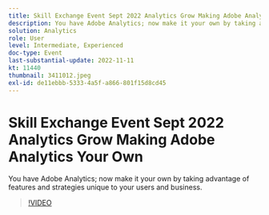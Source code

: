 ```yaml
---
title: Skill Exchange Event Sept 2022 Analytics Grow Making Adobe Analytics Your Own
description: You have Adobe Analytics; now make it your own by taking advantage of features and strategies unique to your users and business.
solution: Analytics
role: User
level: Intermediate, Experienced
doc-type: Event
last-substantial-update: 2022-11-11
kt: 11440
thumbnail: 3411012.jpeg
exl-id: de11ebbb-5333-4a5f-a866-801f15d8cd45
---
```

# Skill Exchange Event Sept 2022 Analytics Grow Making Adobe Analytics Your Own

You have Adobe Analytics; now make it your own by taking advantage of features and strategies unique to your users and business.

>[!VIDEO](https://video.tv.adobe.com/v/3411012/?quality=12&learn=on)
